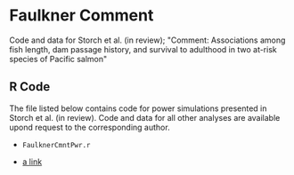 # Faulkner Comment
Code and data for Storch et al. (in review); "Comment: Associations among fish length, dam passage history, and survival to adulthood in two at-risk species of Pacific salmon" 

## R Code
The file listed below contains code for power simulations presented in Storch et al. (in review).  Code and data for all other analyses are available upond request to the corresponding author.

* ```FaulknerCmntPwr.r```

* [a link](https://github.com/FishPC/FaulknerReview/blob/main/readmetest)
